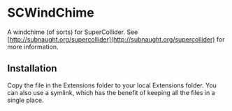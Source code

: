 # SCWindChime
A windchime (of sorts) for SuperCollider. See [http://subnaught.org/supercollider](http://subnaught.org/supercollider) for more information.

## Installation

Copy the file in the Extensions folder to your local Extensions folder. You can also use a symlink, which has the benefit of keeping all the files in a single place.

